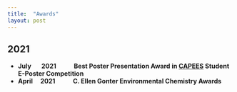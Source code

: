 ```yaml
---
title:  "Awards"
layout: post
---
```

## 2021
   - **July&#160;&#8201;&#8195;  2021** &#8195; &#8195; **Best Poster Presentation Award in [CAPEES](http://www.capees.org/bylaws.html) Student E-Poster Competition**
   - **April&#8195; 2021** &#8195; &#8195; **C. Ellen Gonter Environmental Chemistry Awards**
  
              
